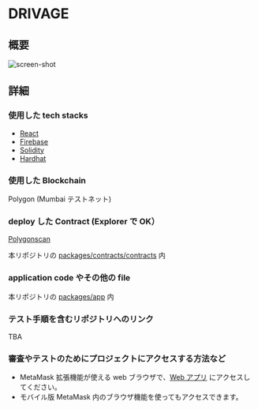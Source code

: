 # DRIVAGE

## 概要

![screen-shot](https://user-images.githubusercontent.com/47882266/200173722-347d5d99-1e7c-4750-9d29-61041b575229.gif)

## 詳細

### 使用した tech stacks

- [React]()
- [Firebase]()
- [Solidity]()
- [Hardhat]()

### 使用した Blockchain

Polygon (Mumbai テストネット)

### deploy した Contract (Explorer で OK）

[Polygonscan](https://mumbai.polygonscan.com/address/0xed1740eDd7BAb6e380A1CE469960F3d4D4cE0482)

本リポジトリの [packages/contracts/contracts](packages/contracts/contracts/) 内

### application code やその他の file

本リポジトリの [packages/app](packages/app) 内

### テスト手順を含むリポジトリへのリンク

TBA

### 審査やテストのためにプロジェクトにアクセスする方法など

- MetaMask 拡張機能が使える web ブラウザで、[Web アプリ](https://drivage-ac98e.web.app/#/top) にアクセスしてください。
- モバイル版 MetaMask 内のブラウザ機能を使ってもアクセスできます。
